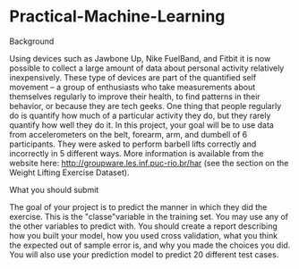 # Practical-Machine-Learning

Background

Using devices such as Jawbone Up, Nike FuelBand, and Fitbit it is now possible to collect a large amount of data
about personal activity relatively inexpensively. These type of devices are part of the quantified self movement
– a group of enthusiasts who take measurements about themselves regularly to improve their health, to find patterns
in their behavior, or because they are tech geeks. One thing that people regularly do is quantify how much of a 
particular activity they do, but they rarely quantify how well they do it. In this project, your goal will be to 
use data from accelerometers on the belt, forearm, arm, and dumbell of 6 participants. They were asked to perform 
barbell lifts correctly and incorrectly in 5 different ways. More information is available from the website
here: http://groupware.les.inf.puc-rio.br/har (see the section on the Weight Lifting Exercise Dataset).

What you should submit

The goal of your project is to predict the manner in which they did the exercise. This is the "classe"variable
in the training set. You may use any of the other variables to predict with. You should create a report describing
how you built your model, how you used cross validation, what you think the expected out of sample error is, and why
you made the choices you did. You will also use your prediction model to predict 20 different test cases.
